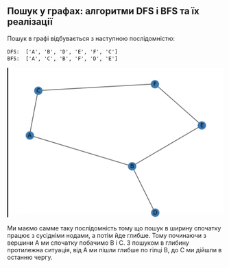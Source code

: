 ## Пошук у графах: алгоритми DFS і BFS та їх реалізації

Пошук в графі відбувається з наступною послідомністю:

```
DFS:  ['A', 'B', 'D', 'E', 'F', 'C']
BFS:  ['A', 'C', 'B', 'F', 'D', 'E']
```

![](graph.png "")


Ми маємо самме таку послідомність тому що пошук в ширину спочатку працює з сусідніми нодами, а потім йде глибше. Тому починаючи з вершини A ми спочатку побачимо B і C. З пошуком в глибину протилежна ситуація, від A ми пішли глибше по гілці B, до C ми дійшли в останню чергу.
